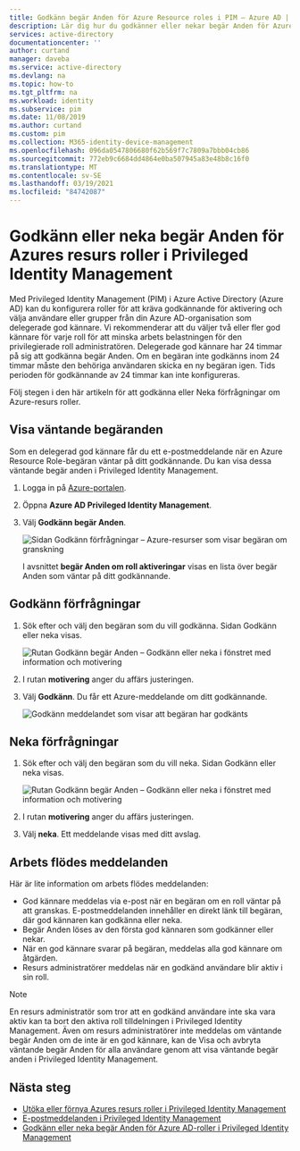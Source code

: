 ```yaml
---
title: Godkänn begär Anden för Azure Resource roles i PIM – Azure AD | Microsoft Docs
description: Lär dig hur du godkänner eller nekar begär Anden för Azures resurs roller i Azure AD Privileged Identity Management (PIM).
services: active-directory
documentationcenter: ''
author: curtand
manager: daveba
ms.service: active-directory
ms.devlang: na
ms.topic: how-to
ms.tgt_pltfrm: na
ms.workload: identity
ms.subservice: pim
ms.date: 11/08/2019
ms.author: curtand
ms.custom: pim
ms.collection: M365-identity-device-management
ms.openlocfilehash: 096da0547806680f62b569f7c7809a7bbb04cb86
ms.sourcegitcommit: 772eb9c6684dd4864e0ba507945a83e48b8c16f0
ms.translationtype: MT
ms.contentlocale: sv-SE
ms.lasthandoff: 03/19/2021
ms.locfileid: "84742087"
---
```

# <a name="approve-or-deny-requests-for-azure-resource-roles-in-privileged-identity-management"></a>Godkänn eller neka begär Anden för Azures resurs roller i Privileged Identity Management

Med Privileged Identity Management (PIM) i Azure Active Directory (Azure AD) kan du konfigurera roller för att kräva godkännande för aktivering och välja användare eller grupper från din Azure AD-organisation som delegerade god kännare. Vi rekommenderar att du väljer två eller fler god kännare för varje roll för att minska arbets belastningen för den privilegierade roll administratören. Delegerade god kännare har 24 timmar på sig att godkänna begär Anden. Om en begäran inte godkänns inom 24 timmar måste den behöriga användaren skicka en ny begäran igen. Tids perioden för godkännande av 24 timmar kan inte konfigureras.

Följ stegen i den här artikeln för att godkänna eller Neka förfrågningar om Azure-resurs roller.

## <a name="view-pending-requests"></a>Visa väntande begäranden

Som en delegerad god kännare får du ett e-postmeddelande när en Azure Resource Role-begäran väntar på ditt godkännande. Du kan visa dessa väntande begär anden i Privileged Identity Management.

1. Logga in på [Azure-portalen](https://portal.azure.com/).

1. Öppna **Azure AD Privileged Identity Management**.

1. Välj **Godkänn begär Anden**.

    ![Sidan Godkänn förfrågningar – Azure-resurser som visar begäran om granskning](./media/pim-resource-roles-approval-workflow/resources-approve-requests.png)

    I avsnittet **begär Anden om roll aktiveringar** visas en lista över begär Anden som väntar på ditt godkännande.

## <a name="approve-requests"></a>Godkänn förfrågningar

1. Sök efter och välj den begäran som du vill godkänna. Sidan Godkänn eller neka visas.

    ![Rutan Godkänn begär Anden – Godkänn eller neka i fönstret med information och motivering](./media/pim-resource-roles-approval-workflow/resources-approve-pane.png)

1. I rutan **motivering** anger du affärs justeringen.

1. Välj **Godkänn**. Du får ett Azure-meddelande om ditt godkännande.

    ![Godkänn meddelandet som visar att begäran har godkänts](./media/pim-resource-roles-approval-workflow/resources-approve-notification.png)

## <a name="deny-requests"></a>Neka förfrågningar

1. Sök efter och välj den begäran som du vill neka. Sidan Godkänn eller neka visas.

    ![Rutan Godkänn begär Anden – Godkänn eller neka i fönstret med information och motivering](./media/pim-resource-roles-approval-workflow/resources-approve-pane.png)

1. I rutan **motivering** anger du affärs justeringen.

1. Välj **neka**. Ett meddelande visas med ditt avslag.

## <a name="workflow-notifications"></a>Arbets flödes meddelanden

Här är lite information om arbets flödes meddelanden:

- God kännare meddelas via e-post när en begäran om en roll väntar på att granskas. E-postmeddelanden innehåller en direkt länk till begäran, där god kännaren kan godkänna eller neka.
- Begär Anden löses av den första god kännaren som godkänner eller nekar.
- När en god kännare svarar på begäran, meddelas alla god kännare om åtgärden.
- Resurs administratörer meddelas när en godkänd användare blir aktiv i sin roll.

>[!Note]
>En resurs administratör som tror att en godkänd användare inte ska vara aktiv kan ta bort den aktiva roll tilldelningen i Privileged Identity Management. Även om resurs administratörer inte meddelas om väntande begär Anden om de inte är en god kännare, kan de Visa och avbryta väntande begär Anden för alla användare genom att visa väntande begär anden i Privileged Identity Management.

## <a name="next-steps"></a>Nästa steg

- [Utöka eller förnya Azures resurs roller i Privileged Identity Management](pim-resource-roles-renew-extend.md)
- [E-postmeddelanden i Privileged Identity Management](pim-email-notifications.md)
- [Godkänn eller neka begär Anden för Azure AD-roller i Privileged Identity Management](azure-ad-pim-approval-workflow.md)
